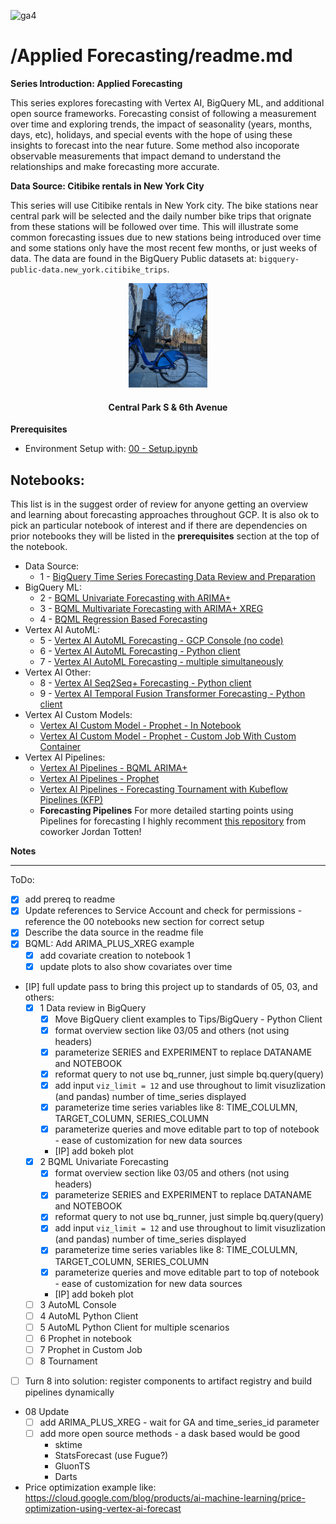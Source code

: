 ![ga4](https://www.google-analytics.com/collect?v=2&tid=G-6VDTYWLKX6&cid=1&en=page_view&sid=1&dl=statmike%2Fvertex-ai-mlops%2FApplied+Forecasting&dt=readme.md)

# /Applied Forecasting/readme.md

**Series Introduction: Applied Forecasting**

This series explores forecasting with Vertex AI, BigQuery ML, and additional open source frameworks.  Forecasting consist of following a measurement over time and exploring trends, the impact of seasonality (years, months, days, etc), holidays, and special events with the hope of using these insights to forecast into the near future.  Some method also incoporate observable measurements that impact demand to understand the relationships and make forecasting more accurate.

**Data Source: Citibike rentals in New York City**

This series will use Citibike rentals in New York city.  The bike stations near central park will be selected and the daily number bike trips that orignate from these stations will be followed over time.  This will illustrate some common forecasting issues due to new stations being introduced over time and some stations only have the most recent few months, or just weeks of data.  The data are found in the BigQuery Public datasets at: `bigquery-public-data.new_york.citibike_trips`.

<p align="center" width="100%">
    <img src="../architectures/notebooks/applied/forecasting/citibike_central_park_s_6_ave.jpg" width="25%">
    <h4 align="center">Central Park S & 6th Avenue</h4>
</p>

**Prerequisites**
- Environment Setup with: [00 - Setup.ipynb](../00%20-%20Setup/00%20-%20Environment%20Setup.ipynb)

## Notebooks:
This list is in the suggest order of review for anyone getting an overview and learning about forecasting approaches throughout GCP.  It is also ok to pick an particular notebook of interest and if there are dependencies on prior notebooks they will be listed in the **prerequisites** section at the top of the notebook.

- Data Source:
    - 1 - [BigQuery Time Series Forecasting Data Review and Preparation](./BigQuery%20Time%20Series%20Forecasting%20Data%20Review%20and%20Preparation.ipynb)
- BigQuery ML:
    - 2 - [BQML Univariate Forecasting with ARIMA+](./BQML%20Univariate%20Forecasting%20with%20ARIMA+.ipynb)
    - 3 - [BQML Multivariate Forecasting with ARIMA+ XREG](./BQML%20Multivariate%20Forecasting%20with%20ARIMA+%20XREG.ipynb)
    - 4 - [BQML Regression Based Forecasting](./BQML%20Regression%20Based%20Forecasting.ipynb)
- Vertex AI AutoML:
    - 5 - [Vertex AI AutoML Forecasting - GCP Console (no code)](./Vertex%20AI%20AutoML%20Forecasting%20-%20GCP%20Console%20(no%20code).ipynb)
    - 6 - [Vertex AI AutoML Forecasting - Python client](./Vertex%20AI%20AutoML%20Forecasting%20-%20Python%20client.ipynb)
    - 7 - [Vertex AI AutoML Forecasting - multiple simultaneously](./Vertex%20AI%20AutoML%20Forecasting%20-%20multiple%20simultaneously.ipynb)
- Vertex AI Other:
    - 8 - [Vertex AI Seq2Seq+ Forecasting - Python client](./Vertex%20AI%20Seq2Seq+%20Forecasting%20-%20Python%20client.ipynb)
    - 9 - [Vertex AI Temporal Fusion Transformer Forecasting - Python client](./Vertex%20AI%20Temporal%20Fusion%20Transformer%20Forecasting%20-%20Python%20client.ipynb)
- Vertex AI Custom Models:
    - [Vertex AI Custom Model - Prophet - In Notebook](./Vertex%20AI%20Custom%20Model%20-%20Prophet%20-%20In%20Notebook.ipynb)
    - [Vertex AI Custom Model - Prophet - Custom Job With Custom Container](./Vertex%20AI%20Custom%20Model%20-%20Prophet%20-%20Custom%20Job%20With%20Custom%20Container.ipynb)
- Vertex AI Pipelines:
    - [Vertex AI Pipelines - BQML ARIMA+](./Vertex%20AI%20Pipelines%20-%20BQML%20ARIMA+.ipynb)
    - [Vertex AI Pipelines - Prophet](./Vertex%20AI%20Pipelines%20-%20Prophet.ipynb)
    - [Vertex AI Pipelines - Forecasting Tournament with Kubeflow Pipelines (KFP)](./Vertex%20AI%20Pipelines%20-%20Forecasting%20Tournament%20with%20Kubeflow%20Pipelines%20(KFP).ipynb)
    - **Forecasting Pipelines** For more detailed starting points using Pipelines for forecasting I highly recomment [this repository](https://github.com/tottenjordan/vertex-forecas-repo) from coworker Jordan Totten!



**Notes**













---
ToDo:
- [X] add prereq to readme
- [X] Update references to Service Account and check for permissions - reference the 00 notebooks new section for correct setup
- [X] Describe the data source in the readme file
- [X] BQML: Add ARIMA_PLUS_XREG example
    - [X] add covariate creation to notebook 1
    - [X] update plots to also show covariates over time
- [IP] full update pass to bring this project up to standards of 05, 03, and others:
    - [X] 1 Data review in BigQuery
        - [X] Move BigQuery client examples to Tips/BigQuery - Python Client
        - [X] format overview section like 03/05 and others (not using headers)
        - [X] parameterize SERIES and EXPERIMENT to replace DATANAME and NOTEBOOK
        - [X] reformat query to not use bq_runner, just simple bq.query(query)
        - [X] add input `viz_limit = 12` and use throughout to limit visuzlization (and pandas) number of time_series displayed
        - [X] parameterize time series variables like 8: TIME_COLULMN, TARGET_COLUMN, SERIES_COLUMN
        - [X] parameterize queries and move editable part to top of notebook - ease of customization for new data sources
        - [IP] add bokeh plot
    - [X] 2 BQML Univariate Forecasting
        - [X] format overview section like 03/05 and others (not using headers)
        - [X] parameterize SERIES and EXPERIMENT to replace DATANAME and NOTEBOOK
        - [X] reformat query to not use bq_runner, just simple bq.query(query)
        - [X] add input `viz_limit = 12` and use throughout to limit visuzlization (and pandas) number of time_series displayed
        - [X] parameterize time series variables like 8: TIME_COLULMN, TARGET_COLUMN, SERIES_COLUMN
        - [X] parameterize queries and move editable part to top of notebook - ease of customization for new data sources
        - [IP] add bokeh plot
    - [ ] 3 AutoML Console
    - [ ] 4 AutoML Python Client
    - [ ] 5 AutoML Python Client for multiple scenarios
    - [ ] 6 Prophet in notebook
    - [ ] 7 Prophet in Custom Job
    - [ ] 8 Tournament
- [ ] Turn 8 into solution: register components to artifact registry and build pipelines dynamically
- 08 Update
    - [ ] add ARIMA_PLUS_XREG - wait for GA and time_series_id parameter
    - [ ] add more open source methods - a dask based would be good
        - sktime
        - StatsForecast (use Fugue?)
        - GluonTS
        - Darts
- Price optimization example like: https://cloud.google.com/blog/products/ai-machine-learning/price-optimization-using-vertex-ai-forecast













